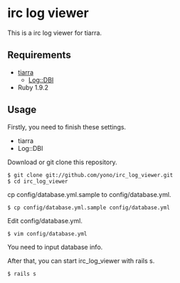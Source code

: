 # irc log viewer

This is a irc log viewer for tiarra.

## Requirements

- [tiarra](http://www.clovery.jp/tiarra/)
  - [Log::DBI](http://d.hatena.ne.jp/woremacx/20080404/1207260356)
- Ruby 1.9.2

## Usage

Firstly, you need to finish these settings.

- tiarra
- Log::DBI

Download or git clone this repository.

    $ git clone git://github.com/yono/irc_log_viewer.git
    $ cd irc_log_viewer

cp config/database.yml.sample to config/database.yml.

    $ cp config/database.yml.sample config/database.yml

Edit config/database.yml.

    $ vim config/database.yml

You need to input database info.

After that, you can start irc_log_viewer with rails s.

    $ rails s
